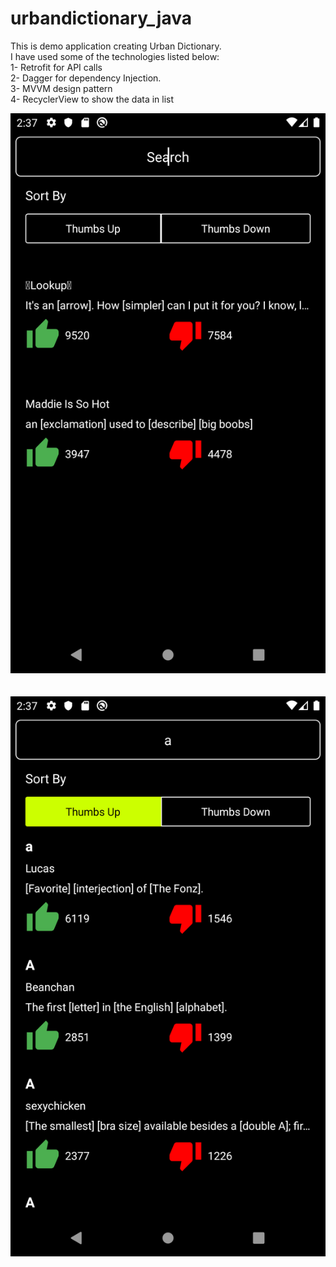 # urbandictionary_java
This is demo application creating Urban Dictionary.<br>
I have used some of the technologies listed below:<br>
  1- Retrofit for API calls<br>
  2- Dagger for dependency Injection.<br>
  3- MVVM design pattern<br>
  4- RecyclerView to show the data in list<br>

![](PreviewImages/screen1.png)<br><br><br>
![Search Images](PreviewImages/screen2.png)
